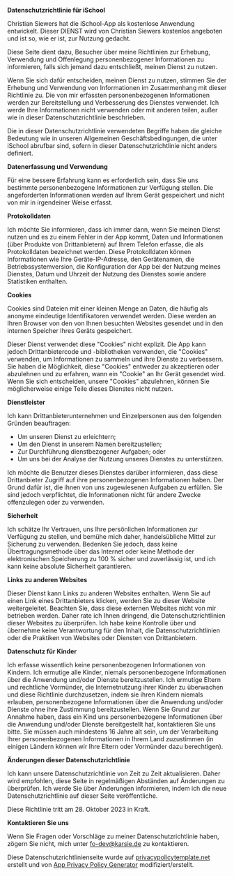 **Datenschutzrichtlinie für iSchool**

Christian Siewers hat die iSchool-App als kostenlose Anwendung entwickelt. Dieser DIENST wird von Christian Siewers kostenlos angeboten und ist so, wie er ist, zur Nutzung gedacht.

Diese Seite dient dazu, Besucher über meine Richtlinien zur Erhebung, Verwendung und Offenlegung personenbezogener Informationen zu informieren, falls sich jemand dazu entschließt, meinen Dienst zu nutzen.

Wenn Sie sich dafür entscheiden, meinen Dienst zu nutzen, stimmen Sie der Erhebung und Verwendung von Informationen im Zusammenhang mit dieser Richtlinie zu. Die von mir erfassten personenbezogenen Informationen werden zur Bereitstellung und Verbesserung des Dienstes verwendet. Ich werde Ihre Informationen nicht verwenden oder mit anderen teilen, außer wie in dieser Datenschutzrichtlinie beschrieben.

Die in dieser Datenschutzrichtlinie verwendeten Begriffe haben die gleiche Bedeutung wie in unseren Allgemeinen Geschäftsbedingungen, die unter iSchool abrufbar sind, sofern in dieser Datenschutzrichtlinie nicht anders definiert.

**Datenerfassung und Verwendung**

Für eine bessere Erfahrung kann es erforderlich sein, dass Sie uns bestimmte personenbezogene Informationen zur Verfügung stellen. Die angeforderten Informationen werden auf Ihrem Gerät gespeichert und nicht von mir in irgendeiner Weise erfasst.

**Protokolldaten**

Ich möchte Sie informieren, dass ich immer dann, wenn Sie meinen Dienst nutzen und es zu einem Fehler in der App kommt, Daten und Informationen (über Produkte von Drittanbietern) auf Ihrem Telefon erfasse, die als Protokolldaten bezeichnet werden. Diese Protokolldaten können Informationen wie Ihre Geräte-IP-Adresse, den Gerätenamen, die Betriebssystemversion, die Konfiguration der App bei der Nutzung meines Dienstes, Datum und Uhrzeit der Nutzung des Dienstes sowie andere Statistiken enthalten.

**Cookies**

Cookies sind Dateien mit einer kleinen Menge an Daten, die häufig als anonyme eindeutige Identifikatoren verwendet werden. Diese werden an Ihren Browser von den von Ihnen besuchten Websites gesendet und in den internen Speicher Ihres Geräts gespeichert.

Dieser Dienst verwendet diese "Cookies" nicht explizit. Die App kann jedoch Drittanbietercode und -bibliotheken verwenden, die "Cookies" verwenden, um Informationen zu sammeln und ihre Dienste zu verbessern. Sie haben die Möglichkeit, diese "Cookies" entweder zu akzeptieren oder abzulehnen und zu erfahren, wann ein "Cookie" an Ihr Gerät gesendet wird. Wenn Sie sich entscheiden, unsere "Cookies" abzulehnen, können Sie möglicherweise einige Teile dieses Dienstes nicht nutzen.

**Dienstleister**

Ich kann Drittanbieterunternehmen und Einzelpersonen aus den folgenden Gründen beauftragen:

*   Um unseren Dienst zu erleichtern;
*   Um den Dienst in unserem Namen bereitzustellen;
*   Zur Durchführung dienstbezogener Aufgaben; oder
*   Um uns bei der Analyse der Nutzung unseres Dienstes zu unterstützen.

Ich möchte die Benutzer dieses Dienstes darüber informieren, dass diese Drittanbieter Zugriff auf ihre personenbezogenen Informationen haben. Der Grund dafür ist, die ihnen von uns zugewiesenen Aufgaben zu erfüllen. Sie sind jedoch verpflichtet, die Informationen nicht für andere Zwecke offenzulegen oder zu verwenden.

**Sicherheit**

Ich schätze Ihr Vertrauen, uns Ihre persönlichen Informationen zur Verfügung zu stellen, und bemühe mich daher, handelsübliche Mittel zur Sicherung zu verwenden. Bedenken Sie jedoch, dass keine Übertragungsmethode über das Internet oder keine Methode der elektronischen Speicherung zu 100 % sicher und zuverlässig ist, und ich kann keine absolute Sicherheit garantieren.

**Links zu anderen Websites**

Dieser Dienst kann Links zu anderen Websites enthalten. Wenn Sie auf einen Link eines Drittanbieters klicken, werden Sie zu dieser Website weitergeleitet. Beachten Sie, dass diese externen Websites nicht von mir betrieben werden. Daher rate ich Ihnen dringend, die Datenschutzrichtlinien dieser Websites zu überprüfen. Ich habe keine Kontrolle über und übernehme keine Verantwortung für den Inhalt, die Datenschutzrichtlinien oder die Praktiken von Websites oder Diensten von Drittanbietern.

**Datenschutz für Kinder**

Ich erfasse wissentlich keine personenbezogenen Informationen von Kindern. Ich ermutige alle Kinder, niemals personenbezogene Informationen über die Anwendung und/oder Dienste bereitzustellen. Ich ermutige Eltern und rechtliche Vormünder, die Internetnutzung ihrer Kinder zu überwachen und diese Richtlinie durchzusetzen, indem sie ihren Kindern niemals erlauben, personenbezogene Informationen über die Anwendung und/oder Dienste ohne ihre Zustimmung bereitzustellen. Wenn Sie Grund zur Annahme haben, dass ein Kind uns personenbezogene Informationen über die Anwendung und/oder Dienste bereitgestellt hat, kontaktieren Sie uns bitte. Sie müssen auch mindestens 16 Jahre alt sein, um der Verarbeitung Ihrer personenbezogenen Informationen in Ihrem Land zuzustimmen (in einigen Ländern können wir Ihre Eltern oder Vormünder dazu berechtigen).

**Änderungen dieser Datenschutzrichtlinie**

Ich kann unsere Datenschutzrichtlinie von Zeit zu Zeit aktualisieren. Daher wird empfohlen, diese Seite in regelmäßigen Abständen auf Änderungen zu überprüfen. Ich werde Sie über Änderungen informieren, indem ich die neue Datenschutzrichtlinie auf dieser Seite veröffentliche.

Diese Richtlinie tritt am 28. Oktober 2023 in Kraft.

**Kontaktieren Sie uns**

Wenn Sie Fragen oder Vorschläge zu meiner Datenschutzrichtlinie haben, zögern Sie nicht, mich unter fo-dev@karsie.de zu kontaktieren.

Diese Datenschutzrichtlinienseite wurde auf [privacypolicytemplate.net](https://privacypolicytemplate.net) erstellt und von [App Privacy Policy Generator](https://app-privacy-policy-generator.nisrulz.com/) modifiziert/erstellt.
